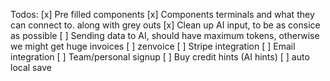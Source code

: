 Todos:
[x] Pre filled components
[x] Components terminals and what they can connect to. along with grey outs
[x] Clean up AI input, to be as consice as possible
[ ] Sending data to AI, should have maximum tokens, otherwise we might get huge invoices
[ ] zenvoice
[ ] Stripe integration
[ ] Email integration
[ ] Team/personal signup
[ ] Buy credit hints (AI hints)
[ ] auto local save